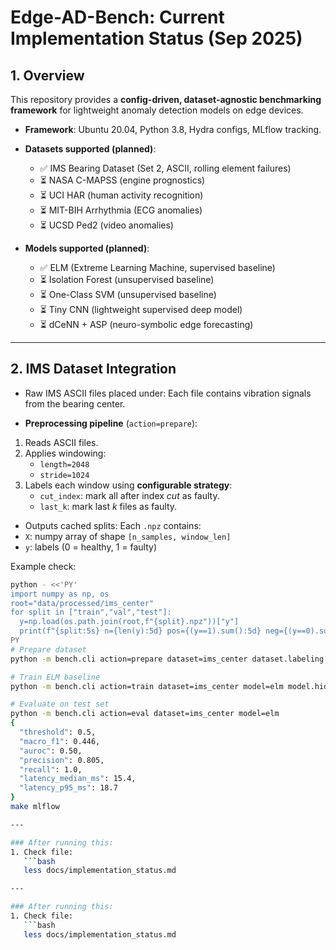 # Edge-AD-Bench: Current Implementation Status (Sep 2025)

## 1. Overview

This repository provides a **config-driven, dataset-agnostic benchmarking framework** for lightweight anomaly detection models on edge devices.  

- **Framework**: Ubuntu 20.04, Python 3.8, Hydra configs, MLflow tracking.  
- **Datasets supported (planned)**:  
  - ✅ IMS Bearing Dataset (Set 2, ASCII, rolling element failures)  
  - ⏳ NASA C-MAPSS (engine prognostics)  
  - ⏳ UCI HAR (human activity recognition)  
  - ⏳ MIT-BIH Arrhythmia (ECG anomalies)  
  - ⏳ UCSD Ped2 (video anomalies)  

- **Models supported (planned)**:  
  - ✅ ELM (Extreme Learning Machine, supervised baseline)  
  - ⏳ Isolation Forest (unsupervised baseline)  
  - ⏳ One-Class SVM (unsupervised baseline)  
  - ⏳ Tiny CNN (lightweight supervised deep model)  
  - ⏳ dCeNN + ASP (neuro-symbolic edge forecasting)  

---

## 2. IMS Dataset Integration

- Raw IMS ASCII files placed under:
Each file contains vibration signals from the bearing center.

- **Preprocessing pipeline** (`action=prepare`):
1. Reads ASCII files.  
2. Applies windowing:  
   - `length=2048`  
   - `stride=1024`  
3. Labels each window using **configurable strategy**:
   - `cut_index`: mark all after index *cut* as faulty.  
   - `last_k`: mark last *k* files as faulty.  

- Outputs cached splits:
Each `.npz` contains:
- `X`: numpy array of shape `[n_samples, window_len]`  
- `y`: labels (0 = healthy, 1 = faulty)  

Example check:
```bash
python - <<'PY'
import numpy as np, os
root="data/processed/ims_center"
for split in ["train","val","test"]:
  y=np.load(os.path.join(root,f"{split}.npz"))["y"]
  print(f"{split:5s} n={len(y):5d} pos={(y==1).sum():5d} neg={(y==0).sum():5d}")
PY
# Prepare dataset
python -m bench.cli action=prepare dataset=ims_center dataset.labeling.mode=last_k +dataset.labeling.last_k=120

# Train ELM baseline
python -m bench.cli action=train dataset=ims_center model=elm model.hidden_width=512

# Evaluate on test set
python -m bench.cli action=eval dataset=ims_center model=elm
{
  "threshold": 0.5,
  "macro_f1": 0.446,
  "auroc": 0.50,
  "precision": 0.805,
  "recall": 1.0,
  "latency_median_ms": 15.4,
  "latency_p95_ms": 18.7
}
make mlflow

---

### After running this:
1. Check file:
   ```bash
   less docs/implementation_status.md

---

### After running this:
1. Check file:
   ```bash
   less docs/implementation_status.md
